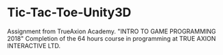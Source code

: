 # Tic-Tac-Toe-Unity3D
Assignment from TrueAxion Academy.
"INTRO TO GAME PROGRAMMING 2018" 
Completion of the 64 hours course in programming at TRUE AXION INTERACTIVE LTD.
